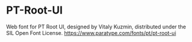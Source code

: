 # PT-Root-UI
Web font for PT Root UI, designed by Vitaly Kuzmin, distributed under the SIL Open Font License. https://www.paratype.com/fonts/pt/pt-root-ui
